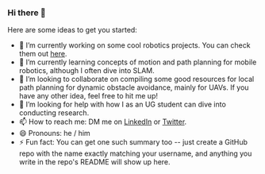 ### Hi there 👋

Here are some ideas to get you started:

- 🔭 I’m currently working on some cool robotics projects. You can check them out [here](https://srujan-d.github.io/projects/).
- 🌱 I’m currently learning concepts of motion and path planning for mobile robotics, although I often dive into SLAM.
- 👯 I’m looking to collaborate on compiling some good resources for local path planning for dynamic obstacle avoidance, mainly for UAVs. If you have any other idea, feel free to hit me up!
- 🤔 I’m looking for help with how I as an UG student can dive into conducting research.
- 📫 How to reach me: DM me on [LinkedIn](https://www.linkedin.com/in/srujan-deolasee/) or [Twitter](https://twitter.com/sruj_d?s=09).
- 😄 Pronouns: he / him
- ⚡ Fun fact: You can get one such summary too -- just create a GitHub repo with the name exactly matching your username, and anything you write in the repo's README will show up here.

